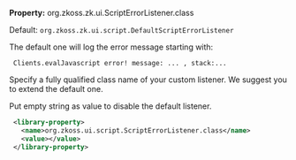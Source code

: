 **Property:** org.zkoss.zk.ui.ScriptErrorListener.class

Default:  `org.zkoss.zk.ui.script.DefaultScriptErrorListener`

The default one will log the error message starting with:

` Clients.evalJavascript error! message: ... , stack:...`

Specify a fully qualified class name of your custom listener. We suggest
you to extend the default one.

Put empty string as value to disable the default listener.

```xml
 <library-property>
   <name>org.zkoss.ui.script.ScriptErrorListener.class</name>
   <value></value>
 </library-property>
```

